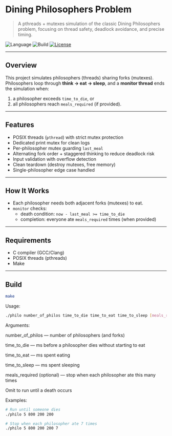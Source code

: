 # Dining Philosophers Problem

> A pthreads + mutexes simulation of the classic Dining Philosophers problem, focusing on thread safety, deadlock avoidance, and precise timing.

![Language](https://img.shields.io/badge/C-pthread-blue)
![Build](https://img.shields.io/badge/build-make-brightgreen)
[![License](https://img.shields.io/badge/License-MIT-blue.svg)](https://github.com/med-el-hamidi/dining_philosophers_problem/blob/main/LICENSE.md)

---

## Overview
This project simulates philosophers (threads) sharing forks (mutexes). Philosophers loop through **think → eat → sleep**, and a **monitor thread** ends the simulation when:
1) a philosopher exceeds `time_to_die`, or  
2) all philosophers reach `meals_required` (if provided).

---

## Features
- POSIX threads (`pthread`) with strict mutex protection
- Dedicated print mutex for clean logs
- Per-philosopher mutex guarding `last_meal`
- Alternating fork order + staggered thinking to reduce deadlock risk
- Input validation with overflow detection
- Clean teardown (destroy mutexes, free memory)
- Single-philosopher edge case handled

---

## How It Works
- Each philosopher needs both adjacent forks (mutexes) to eat.
- `monitor` checks:
  - death condition: `now - last_meal >= time_to_die`
  - completion: everyone ate `meals_required` times (when provided)

---

## Requirements
- C compiler (GCC/Clang)
- POSIX threads (pthreads)
- Make

---

## Build
```bash
make
```
Usage:
```bash
./philo number_of_philos time_to_die time_to_eat time_to_sleep [meals_required]
```
Arguments:

number_of_philos — number of philosophers (and forks)

time_to_die — ms before a philosopher dies without starting to eat

time_to_eat — ms spent eating

time_to_sleep — ms spent sleeping

meals_required (optional) — stop when each philosopher ate this many times

Omit to run until a death occurs

Examples:
```bash
# Run until someone dies
./philo 5 800 200 200

# Stop when each philosopher ate 7 times
./philo 5 800 200 200 7
```

